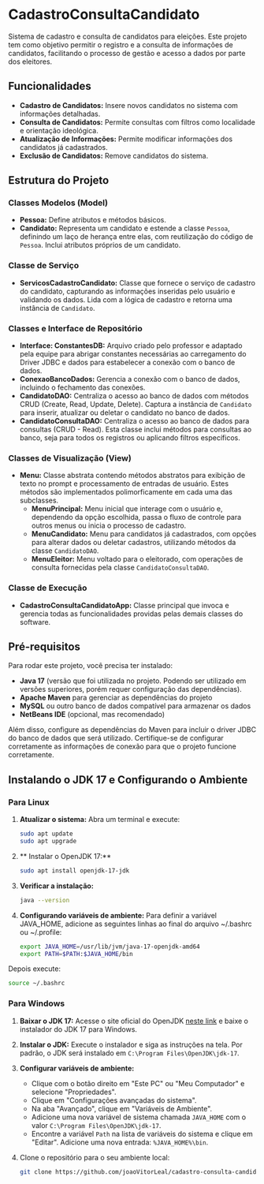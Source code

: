 # CadastroConsultaCandidato

Sistema de cadastro e consulta de candidatos para eleições. Este projeto tem como objetivo permitir o registro e a consulta de informações de candidatos, facilitando o processo de gestão e acesso a dados por parte dos eleitores.

## Funcionalidades

- **Cadastro de Candidatos:** Insere novos candidatos no sistema com informações detalhadas.
- **Consulta de Candidatos:** Permite consultas com filtros como localidade e orientação ideológica.
- **Atualização de Informações:** Permite modificar informações dos candidatos já cadastrados.
- **Exclusão de Candidatos:** Remove candidatos do sistema.

## Estrutura do Projeto

### Classes Modelos (Model)
- **Pessoa:** Define atributos e métodos básicos.
- **Candidato:** Representa um candidato e estende a classe `Pessoa`, definindo um laço de herança entre elas, com reutilização do código de `Pessoa`. Inclui atributos próprios de um candidato.

### Classe de Serviço
- **ServicosCadastroCandidato:** Classe que fornece o serviço de cadastro do candidato, capturando as informações inseridas pelo usuário e validando os dados. Lida com a lógica de cadastro e retorna uma instância de `Candidato`.

### Classes e Interface de Repositório
- **Interface: ConstantesDB:** Arquivo criado pelo professor e adaptado pela equipe para abrigar constantes necessárias ao carregamento do Driver JDBC e dados para estabelecer a conexão com o banco de dados.
- **ConexaoBancoDados:** Gerencia a conexão com o banco de dados, incluindo o fechamento das conexões.
- **CandidatoDAO:** Centraliza o acesso ao banco de dados com métodos CRUD (Create, Read, Update, Delete). Captura a instância de `Candidato` para inserir, atualizar ou deletar o candidato no banco de dados.
- **CandidatoConsultaDAO:** Centraliza o acesso ao banco de dados para consultas (CRUD - Read). Esta classe inclui métodos para consultas ao banco, seja para todos os registros ou aplicando filtros específicos.

### Classes de Visualização (View)
- **Menu:** Classe abstrata contendo métodos abstratos para exibição de texto no prompt e processamento de entradas de usuário. Estes métodos são implementados polimorficamente em cada uma das subclasses.
   - **MenuPrincipal:** Menu inicial que interage com o usuário e, dependendo da opção escolhida, passa o fluxo de controle para outros menus ou inicia o processo de cadastro.
   - **MenuCandidato:** Menu para candidatos já cadastrados, com opções para alterar dados ou deletar cadastros, utilizando métodos da classe `CandidatoDAO`.
   - **MenuEleitor:** Menu voltado para o eleitorado, com operações de consulta fornecidas pela classe `CandidatoConsultaDAO`.

### Classe de Execução
- **CadastroConsultaCandidatoApp:** Classe principal que invoca e gerencia todas as funcionalidades providas pelas demais classes do software.

## Pré-requisitos

Para rodar este projeto, você precisa ter instalado:

- **Java 17** (versão que foi utilizada no projeto. Podendo ser utilizado em versões superiores, porém requer configuração das dependências).
- **Apache Maven** para gerenciar as dependências do projeto
- **MySQL** ou outro banco de dados compatível para armazenar os dados
- **NetBeans IDE** (opcional, mas recomendado)

Além disso, configure as dependências do Maven para incluir o driver JDBC do banco de dados que será utilizado. Certifique-se de configurar corretamente as informações de conexão para que o projeto funcione corretamente.

## Instalando o JDK 17 e Configurando o Ambiente

### Para Linux

1. **Atualizar o sistema:**
   Abra um terminal e execute:
   ```bash
   sudo apt update
   sudo apt upgrade

2. ** Instalar o OpenJDK 17:**
   ```bash
   sudo apt install openjdk-17-jdk

3. **Verificar a instalação:**
   ```bash
   java --version
   ```

4. **Configurando variáveis de ambiente:** Para definir a variável JAVA_HOME, adicione as seguintes linhas ao final do arquivo ~/.bashrc ou ~/.profile:
   ```bash
   export JAVA_HOME=/usr/lib/jvm/java-17-openjdk-amd64
   export PATH=$PATH:$JAVA_HOME/bin
   
Depois execute:
   ```bash
   source ~/.bashrc
```

### Para Windows

1. **Baixar o JDK 17:** Acesse o site oficial do OpenJDK [neste link](https://jdk.java.net/17/) e baixe o instalador do JDK 17 para Windows.

2. **Instalar o JDK:** Execute o instalador e siga as instruções na tela. Por padrão, o JDK será instalado em `C:\Program Files\OpenJDK\jdk-17`.

3. **Configurar variáveis de ambiente:**
   - Clique com o botão direito em "Este PC" ou "Meu Computador" e selecione "Propriedades".
   - Clique em "Configurações avançadas do sistema".
   - Na aba "Avançado", clique em "Variáveis de Ambiente".
   - Adicione uma nova variável de sistema chamada `JAVA_HOME` com o valor `C:\Program Files\OpenJDK\jdk-17`.
   - Encontre a variável `Path` na lista de variáveis do sistema e clique em "Editar". Adicione uma nova entrada: `%JAVA_HOME%\bin`.



1. Clone o repositório para o seu ambiente local:
   ```bash
   git clone https://github.com/joaoVitorLeal/cadastro-consulta-candidato.git

